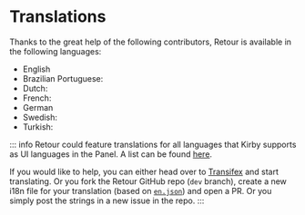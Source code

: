 # Translations

Thanks to the great help of the following contributors, Retour is available in the following languages:

- English
- Brazilian Portuguese: [<Badge type="tip" text="pedroborges" />](https://github.com/pedroborges)
- Dutch: [<Badge type="tip" text="timfeskens" />](https://github.com/timfeskens)
- French: [<Badge type="tip" text="sylvainjule" />](https://github.com/sylvainjule)
- German
- Swedish: [<Badge type="tip" text="smncd" />](https://github.com/smncd)
- Turkish: [<Badge type="tip" text="afbora" />](https://github.com/afbora)

::: info
Retour could feature translations for all languages that Kirby supports as UI languages in the Panel. A list can be found [here](https://github.com/getkirby/kirby/tree/master/i18n/translations).

If you would like to help, you can either head over to [Transifex](https://www.transifex.com/distantnative/retour-for-kirby) and start translating. Or you fork the Retour GitHub repo (`dev` branch), create a new i18n file for your translation (based on [`en.json`](https://github.com/distantnative/retour-for-kirby/blob/master/src/i18n/en.json)) and open a PR. Or you simply post the strings in a new issue in the repo.
:::
